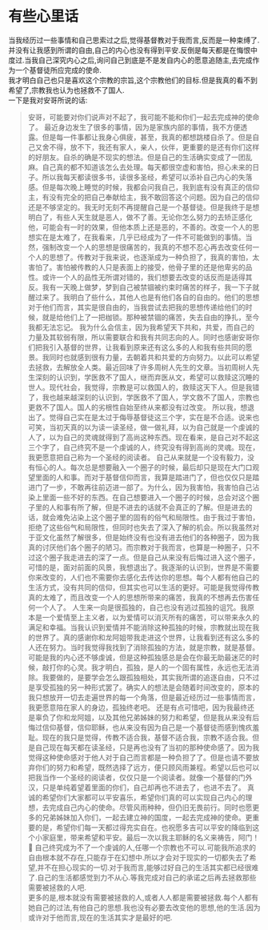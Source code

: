 # 有些心里话

当我经历过一些事情和自己思索过之后,觉得基督教对于我而言,反而是一种束缚了.并没有让我感到所谓的自由,自己的内心也没有得到平安.反倒是每天都是在悔恨中度过.当我自己深究内心之后,询问自己到底是不是发自内心的愿意追随主,去完成作为一个基督徒所应完成的使命.  
我才明白自己也只是喜欢这个宗教的宗旨,这个宗教他们的目标.但是我真的看不到希望了,宗教我也认为也拯救不了国人.  
一下是我对安哥所说的话:
>安哥，可能要对你们说声对不起了，我可能不能和你们一起去完成神的使命了。
>最近身边发生了很多的事情，因为是家族内部的事情，我不方便透露。但是每一件事都让我身心俱疲，甚至，我真的都想跳楼自杀了。但是自己又舍不得，放不下，我还有家人，亲人，伙伴，更重要的是还有你们这样的好朋友。自杀的确是不现实的想法。但是自己的生活确实变成了一团乱麻。自己真的都不知道该怎么去处理。每天都很空虚和害怕，担心未来的日子。所以我每天都读很多书，读很多圣经，希望可以添补自己内心的失落感。但是每次晚上睡觉的时候，我都会问我自己，我到底有没有真正的信仰主，有没有完全的把自己奉献给主，我不敢回答这个问题。因为自己的信仰还是不够坚定的。我无时无刻不再提醒自己是一个基督徒。但是我终于是想明白了，有些人天生就是恶人，做不了善。无论你怎么努力的去矫正感化他，可能会有一时的效果，但他本质上还是恶的，不善的。改变一个人的思想实在是太难了，在我看来，几乎已经成为了一件不可能做到的事情。当然，强制改变一个人的思想是很痛苦的，我真的不想不忍心再去改变任何一个人的思想了。传教对于我来说，也逐渐成为一种负担了，我真的害怕，太害怕了。害怕被传教的人只是表面上的接受，他骨子里的还是他卑劣的品性。或许一个人的品性无所谓对错的，我们想要去改变的话反而是适得其反。我有一天晚上做梦，梦到自己被禁锢被约束时痛苦的样子，我一下子就醒过来了。我明白了些什么，其他人也是有他们各自的自由的。他们的思想对于他们而言，其实是很自由的，当我尝试去把我的思想传递给他们的时候，就是给他们上了一把枷锁。那种被禁锢的痛苦，失去自由的挣扎，至今我都无法忘记。
>我为什么会信主，因为我希望天下共和，共爱，而自己的力量及其软弱有限，所以需要联合和我有共同志向的人。同时也感谢安哥你们把我引入基督的世界，让我看到原来还有这么多的人和我有些共同的愿景。我同时也就感到很有力量，去朝着共和共爱的方向努力。以此可以希望去拯救，去解放全人类。最近回味了许多周树人先生的文章。当初周树人先生深刻的认识到，学医救不了国人，继而弃医从文，希望可以救赎这沉睡的世人。现代社会，我觉得，宗教是可以救国人的，救赎这天下人。但是我错了，我也越来越深刻的认识到，学医救不了国人，学文救不了国人，宗教也更救不了国人。国人的劣根性自始至终从来都没有过改变。
>所以我，想退出了。觉得自己实在是太过于侮辱基督徒这三个字，实在是不合适。说来也可笑，当初天真的以为读一读圣经，做一做礼拜，以为自己就是一个虔诚的人了，以为自己的灵魂就得到了高尚这种东西。现在看来，是自己对不起这三个字了，自己终究不是一个虔诚的人，终究没有得到高尚的灵魂。现在，我更愿意把自己称为一个圣经的阅读者。
>自己从来就是一个没有毅力，没有恒心的人。每次总是想要融入一个圈子的时候，最后却只是现在大门口观望里面的人和事。而对于基督信仰而言，我算是踏进门了，但也仅仅只是踏进门了一步，不敢再往前迈进一部了。为什么，因为我害怕，我害怕自己沾染上里面一些不好的东西。在自己想要进入一个圈子的时候，总会对这个圈子里的人和事有所了解，但是不进去的话就不会真正的了解。但是进去的话，就会难免沾染上这个圈子里的固有的俗气和局限性。由于我过于害怕，拒绝了这些俗气和局限性，但同时也失去了深入了解的机会。所以我虽然对于亚文化虽然了解很多，但是始终没有也没有进去他们的各种圈子，因为我真的讨厌他们各个圈子的陋习。而宗教对于我而言，也算是一种圈子，只不过这个圈子我走进去的深了一点。但是自己从来没有后悔过进入这个圈子，可惜的是，面对前面的风景，我想退出了。我逐渐的认识到，世界是不需要你来改变的，人们也不需要你去感化去传达你的思想。每个人都有他自己的生活方式，没有共同的信仰，但其实也可以生活的更好。可能是我觉得传教真的太难了，而且改变一个人的思想所带来的痛苦，我真的不想再去伤害任何一个人了。
>人生来一向是很孤独的，自己也没有逃过孤独的诅咒。我原本是一个爱情至上主义者，以为爱情可以消灭所有的痛苦，可以带来永久的满足和幸福。当我认识到爱情并不能消除这种孤独的时候，宗教就出现在我的世界了。真的感谢你和龙阿姐带我走进这个世界，让我看到还有这么多的人还在努力。当时我觉得我找到了消除孤独的方法，就是宗教，就是基督。可能是我的内心还不够虔诚，但是这种孤独感总是会在你最无助最迷茫的时候，敲打你的心灵。我才明白，孤独，是人的一个固有属性，永远也无法消除。我要做的，是要学会怎么跟孤独相处，其实我所谓的追逐自由，只不过是享受孤独的另一种形式罢了。确实人的想法是会随着时间改变的，原本的我只想放开一切去走遍世界的每一个角落，但是最近经历过一些事情而言，我更愿意陪在家人的身边，孤独终老吧。
>还是有点可惜吧，因为我最终还是辜负了你和龙阿姐，以及其他兄弟姊妹的努力和希望，但是我从来没有后悔过信仰基督，信仰耶稣，也从来没有因为自己是一个基督徒而感到愧疚羞耻。现在的我只是觉得，传教不适合我，基督不适合我，宗教不适合我。但是自己现在每天都在读圣经，只是再也没有了当初的那种使命感了。因为我觉得这种使命感对于他人对于自己而言都是一种负担了了。但是也请不要放弃你们的努力和希望，既然选择了远方，便只顾风雨兼程。希望以后也可以把我当作一个圣经的阅读者，仅仅只是一个阅读者。就像一个基督的门外汉，只是单纯着望着里面的你们，自己却再也不进去了，也进不去了。
>真诚的希望你们大家都可以平安喜乐，希望你们真的可以实现自己内心的理想，去完成自己内心的使命。尽管风雨种种，但仍旧无畏前行。同时也愿更多的兄弟姊妹加入你们，一起去建立神的国度，一起去完成神的使命。更重要的是，希望你们每一天都过得充实自在。也祝愿多吉可以平安的降临到这个小家庭里，带来希望和平安。最后一次以我主耶稣的名义来祷告，阿门！🤲
自己终究成为不了一个虔诚的人,任哪一个宗教也不可以.可能我所追求的自由根本就不存在,只能存于在幻想中.所以才会对于现实的一切都失去了希望,并不在担心现实的一切.对于我而言,能够过好自己的生活其实都已经很难了.自己的生活都感觉到力不从心.等我完成对自己的承诺之后再去拯救那些需要被拯救的人吧.  
更多的是,根本就没有需要被拯救的人,或者人人都是需要被拯救.每个人都有她自己的过法,有他自己的思想.我也没有必要去改变他的思想,他的生活.因为或许对于他而言,现在的生活其实才是最好的吧.
